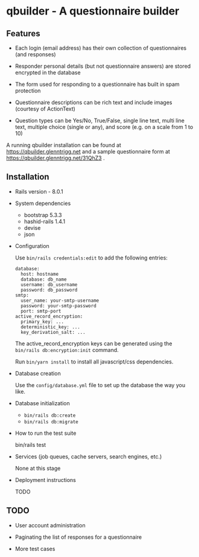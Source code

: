 # qbuilder - A questionnaire builder

## Features

* Each login (email address) has their own collection of questionnaires (and responses)

* Responder personal details (but not questionnaire answers) are stored encrypted in the database

* The form used for responding to a questionnaire has built in spam protection

* Questionnaire descriptions can be rich text and include images (courtesy of ActionText)

* Question types can be Yes/No, True/False, single line text, multi line text, multiple choice (single or any), and score (e.g. on a scale from 1 to 10)

A running qbuilder installation can be found at https://qbuilder.glenntrigg.net and a sample questionnaire form at
https://qbuilder.glenntrigg.net/31QhZ3 .

## Installation

* Rails version - 8.0.1

* System dependencies
  - bootstrap 5.3.3
  - hashid-rails 1.4.1
  - devise
  - json

* Configuration

  Use `bin/rails credentials:edit` to add the following entries:

  ```
  database:
    host: hostname
    database: db_name
    username: db_username
    password: db_password
  smtp:
    user_name: your-smtp-username
    password: your-smtp-password
    port: smtp-port
  active_record_encryption:
    primary_key: ...
    deterministic_key: ...
    key_derivation_salt: ...
  ```

  The active_record_encryption keys can be generated using the `bin/rails db:encryption:init` command.

  Run `bin/yarn install` to install all javascript/css dependencies.

* Database creation

  Use the `config/database.yml` file to set up the database the way you like.

* Database initialization
  - `bin/rails db:create`
  - `bin/rails db:migrate`

* How to run the test suite

  bin/rails test

* Services (job queues, cache servers, search engines, etc.)

  None at this stage

* Deployment instructions

  TODO

## TODO

  * User account administration

  * Paginating the list of responses for a questionnaire

  * More test cases
